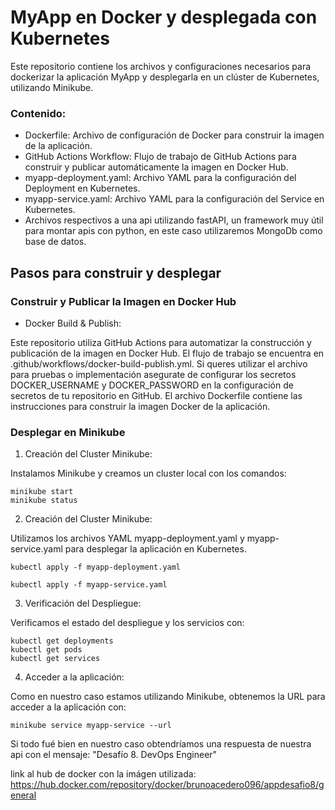 # MyApp en Docker y desplegada con Kubernetes

Este repositorio contiene los archivos y configuraciones necesarios para dockerizar la aplicación MyApp y desplegarla en un clúster de Kubernetes, utilizando Minikube.

### Contenido:
- Dockerfile: Archivo de configuración de Docker para construir la imagen de la aplicación.
- GitHub Actions Workflow: Flujo de trabajo de GitHub Actions para construir y publicar automáticamente la imagen en Docker Hub.
- myapp-deployment.yaml: Archivo YAML para la configuración del Deployment en Kubernetes.
- myapp-service.yaml: Archivo YAML para la configuración del Service en Kubernetes.
- Archivos respectivos a una api utilizando fastAPI, un framework muy útil para montar apis con python, en este caso utilizaremos MongoDb como base de datos.


## Pasos para construir y desplegar

### Construir y Publicar la Imagen en Docker Hub
- Docker Build & Publish:

Este repositorio utiliza GitHub Actions para automatizar la construcción y publicación de la imagen en Docker Hub.
El flujo de trabajo se encuentra en .github/workflows/docker-build-publish.yml.
Si queres utilizar el archivo para pruebas o implementación asegurate de configurar los secretos DOCKER_USERNAME y DOCKER_PASSWORD en la configuración de secretos de tu repositorio en GitHub.
El archivo Dockerfile contiene las instrucciones para construir la imagen Docker de la aplicación.


### Desplegar en Minikube
1. Creación del Cluster Minikube:

Instalamos Minikube y creamos un cluster local con los comandos:
```
minikube start
minikube status
```

2. Creación del Cluster Minikube:

Utilizamos los archivos YAML myapp-deployment.yaml y myapp-service.yaml para desplegar la aplicación en Kubernetes.
```
kubectl apply -f myapp-deployment.yaml

kubectl apply -f myapp-service.yaml
```

3. Verificación del Despliegue:

Verificamos el estado del despliegue y los servicios con:
```
kubectl get deployments
kubectl get pods
kubectl get services    
```

4. Acceder a la aplicación:

Como en nuestro caso estamos utilizando Minikube, obtenemos la URL para acceder a la aplicación con:
```
minikube service myapp-service --url  
```

Si todo fué bien en nuestro caso obtendríamos una respuesta de nuestra api con el mensaje:
"Desafío 8. DevOps Engineer"


link al hub de docker con la imágen utilizada:
https://hub.docker.com/repository/docker/brunoacedero096/appdesafio8/general



